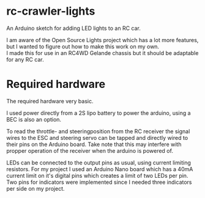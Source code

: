 # rc-crawler-lights
An Arduino sketch for adding LED lights to an RC car.

I am aware of the Open Source Lights project which has a lot more features, but I wanted to figure out how to make this work on my own.  
I made this for use in an RC4WD Gelande chassis but it should be adaptable for any RC car.

# Required hardware
The required hardware very basic. 

I used power directly from a 2S lipo battery to power the arduino, using a BEC is also an option.

To read the throttle- and steeringposition from the RC receiver the signal wires to the ESC and steering servo can be tapped and directly wired to their pins on the Arduino board. 
Take note that this may interfere with propper operation of the receiver when the arduino is powered of.

LEDs can be connected to the output pins as usual, using current limiting resistors.
For my project I used an Arduino Nano board which has a 40mA current limit on it's digital pins which creates a limit of two LEDs per pin.
Two pins for indicators were implemented since I needed three indicators per side on my project.
